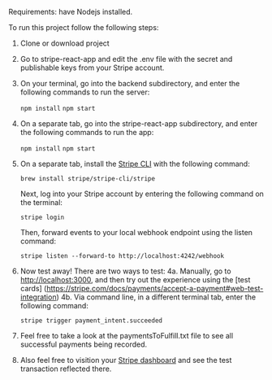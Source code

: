 Requirements: have Nodejs installed.

To run this project follow the following steps:
1. Clone or download project
2. Go to stripe-react-app and edit the .env file with the secret and publishable keys from your Stripe account.
3. On your terminal, go into the backend subdirectory, and enter the following commands to run the server:

    `npm install`
    `npm start`

4. On a separate tab, go into the stripe-react-app subdirectory, and enter the following commands to run the app:

    `npm install`
    `npm start`

5. On a separate tab, install the [Stripe CLI](https://stripe.com/docs/payments/handling-payment-events#build-your-own-webhook) with the following command:

    `brew install stripe/stripe-cli/stripe`

    Next, log into your Stripe account by entering the following command on the terminal:

    `stripe login`

    Then, forward events to your local webhook endpoint using the listen command:

    `stripe listen --forward-to http://localhost:4242/webhook`

4. Now test away! There are two ways to test:
    4a. Manually, go to [http://localhost:3000](http://localhost:3000), and then try out the experience using the [test cards] (https://stripe.com/docs/payments/accept-a-payment#web-test-integration)
    4b. Via command line, in a different terminal tab, enter the following command:

    `stripe trigger payment_intent.succeeded`
5. Feel free to take a look at the paymentsToFulfill.txt file to see all successful payments being recorded.
6. Also feel free to visition your [Stripe dashboard](https://dashboard.stripe.com/test/dashboard) and see the test transaction reflected there.